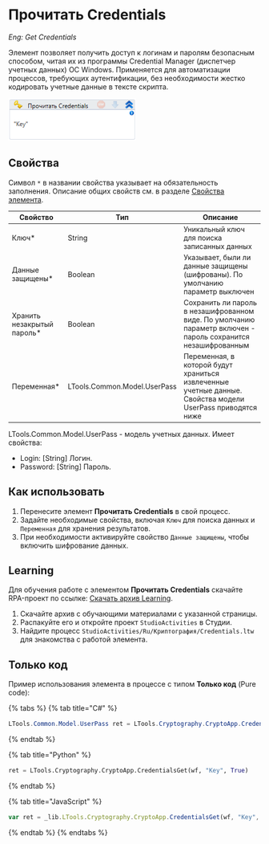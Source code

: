 # Прочитать Credentials

*Eng: Get Credentials*

Элемент позволяет получить доступ к логинам и паролям безопасным способом, читая их из программы Credential Manager (диспетчер учетных данных) ОС Windows. Применяется для автоматизации процессов, требующих аутентификации, без необходимости жестко кодировать учетные данные в тексте скрипта.

![](../../../resources/activities/basic/crypto/image-258.png)


## Свойства

Символ `*` в названии свойства указывает на обязательность заполнения. Описание общих свойств см. в разделе [Свойства элемента](https://docs.primo-rpa.ru/primo-rpa/primo-studio/process/elements#svoistva-elementa).

| Свойство              | Тип                          | Описание                                           |
| --------------------- | ---------------------------- | -------------------------------------------------- |
| Ключ\*                | String                       | Уникальный ключ для поиска записанных данных      |
| Данные защищены\*     | Boolean                      | Указывает, были ли данные защищены (шифрованы). По умолчанию параметр выключен |
| Хранить незакрытый пароль\* | Boolean                | Сохранить ли пароль в незашифрованном виде. По умолчанию параметр включен - пароль сохранится незашифрованным |
| Переменная\*          | LTools.Common.Model.UserPass | Переменная, в которой будут храниться извлеченные учетные данные. Свойства модели UserPass приводятся ниже  |

LTools.Common.Model.UserPass - модель учетных данных. Имеет свойства:
  - Login: [String] Логин.
  - Password: [String] Пароль.


## Как использовать

1. Перенесите элемент **Прочитать Credentials** в свой процесс.
2. Задайте необходимые свойства, включая `Ключ` для поиска данных и `Переменная` для хранения результатов.
3. При необходимости активируйте свойство `Данные защищены`, чтобы включить шифрование данных.

##  Learning

Для обучения работе с элементом **Прочитать Credentials** скачайте RPA-проект по ссылке: [Скачать архив Learning](https://github.com/PrimoRPA/Learning/archive/refs/heads/master.zip).

1. Скачайте архив с обучающими материалами с указанной страницы.
2. Распакуйте его и откройте проект `StudioActivities` в Студии.
3. Найдите процесс `StudioActivities/Ru/Криптография/Credentials.ltw` для знакомства с работой элемента.


## Только код

Пример использования элемента в процессе с типом **Только код** (Pure code):


{% tabs %}
{% tab title="C#" %}
```csharp
LTools.Common.Model.UserPass ret = LTools.Cryptography.CryptoApp.CredentialsGet(wf, "Key", true);
```
{% endtab %}

{% tab title="Python" %}
```python
ret = LTools.Cryptography.CryptoApp.CredentialsGet(wf, "Key", True)
```
{% endtab %}

{% tab title="JavaScript" %}
```javascript
var ret = _lib.LTools.Cryptography.CryptoApp.CredentialsGet(wf, "Key", true);
```
{% endtab %}
{% endtabs %}
